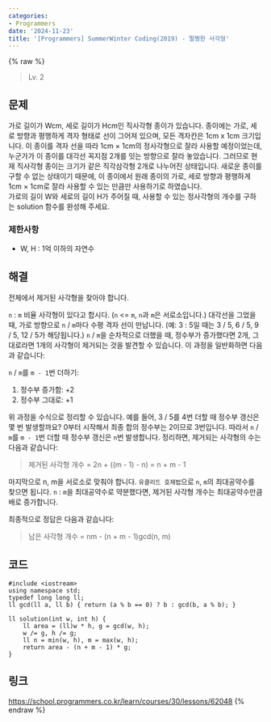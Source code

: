 ```yaml
---
categories:
- Programmers
date: '2024-11-23'
title: '[Programmers] SummerWinter Coding(2019) - 멀쩡한 사각형'
---
```


{% raw %}
> Lv. 2<br>

## 문제
가로 길이가 Wcm, 세로 길이가 Hcm인 직사각형 종이가 있습니다. 종이에는 가로, 세로 방향과 평행하게 격자 형태로 선이 그어져 있으며, 모든 격자칸은 1cm x 1cm 크기입니다. 이 종이를 격자 선을 따라 1cm × 1cm의 정사각형으로 잘라 사용할 예정이었는데, 누군가가 이 종이를 대각선 꼭지점 2개를 잇는 방향으로 잘라 놓았습니다. 그러므로 현재 직사각형 종이는 크기가 같은 직각삼각형 2개로 나누어진 상태입니다. 새로운 종이를 구할 수 없는 상태이기 때문에, 이 종이에서 원래 종이의 가로, 세로 방향과 평행하게 1cm × 1cm로 잘라 사용할 수 있는 만큼만 사용하기로 하였습니다.  
가로의 길이 W와 세로의 길이 H가 주어질 때, 사용할 수 있는 정사각형의 개수를 구하는 solution 함수를 완성해 주세요.

### 제한사항
-   W, H : 1억 이하의 자연수

## 해결
전체에서 제거된 사각형을 찾아야 합니다.

`n` : `m` 비율 사각형이 있다고 합시다. (`n` <= `m`, `n`과 `m`은 서로소입니다.) 대각선을 그었을 때, 가로 방향으로 `n` / `m`마다 수평 격자 선이 만납니다. (예: 3 : 5일 때는 3 / 5, 6 / 5, 9 / 5, 12 / 5가 해당됩니다.) `n` / `m`을 순차적으로 더했을 때, 정수부가 증가했다면 2개, 그대로라면 1개의 사각형이 제거되는 것을 발견할 수 있습니다. 이 과정을 일반화하면 다음과 같습니다:

`n` / `m`를 `m - 1`번 더하기:
1. 정수부 증가함: +2
2. 정수부 그대로: +1

위 과정을 수식으로 정리할 수 있습니다. 예를 들어, 3 / 5를 4번 더할 때 정수부 갱신은 몇 번 발생할까요? 0부터 시작해서 최종 합의 정수부는 2이므로 3번입니다. 따라서 `n` / `m`를 `m - 1`번 더할 때 정수부 갱신은 `n`번 발생합니다. 정리하면, 제거되는 사각형의 수는 다음과 같습니다:
> 제거된 사각형 개수 = 2n + ((m - 1) - n) = n + m - 1<br>

마지막으로 n, m을 서로소로 맞춰야 합니다. `유클리드 호제법`으로 `n`, `m`의 최대공약수를 찾으면 됩니다. `n` : `m`을 최대공약수로 약분했다면, 제거된 사각형 개수는 최대공약수만큼 배로 증가합니다.

최종적으로 정답은 다음과 같습니다:
> 남은 사각형 개수 = nm - (n + m - 1)gcd(n, m)<br>

## 코드
```
#include <iostream>
using namespace std;
typedef long long ll;
ll gcd(ll a, ll b) { return (a % b == 0) ? b : gcd(b, a % b); }

ll solution(int w, int h) {
    ll area = (ll)w * h, g = gcd(w, h);
    w /= g, h /= g;
    ll n = min(w, h), m = max(w, h);
    return area - (n + m - 1) * g;
}
```

## 링크
https://school.programmers.co.kr/learn/courses/30/lessons/62048
{% endraw %}
